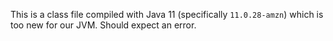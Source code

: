 This is a class file compiled with Java 11 (specifically `11.0.28-amzn`) which is too new for our JVM. Should expect an error.